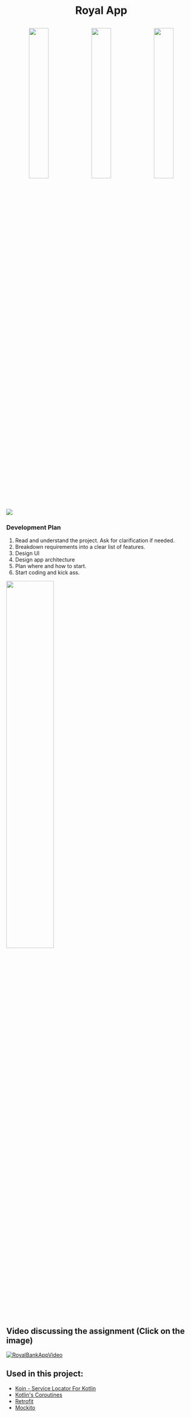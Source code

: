 <h1 align="center"> Royal App </h1>

<h2 align="center">
  <img src="https://user-images.githubusercontent.com/35080524/47273351-dfdd0b80-d547-11e8-8590-84960cfdf6e7.png" width="32%">
  <img src="https://user-images.githubusercontent.com/35080524/47273352-e10e3880-d547-11e8-9baf-2794d37aa047.png" width="32%">
  <img src="https://user-images.githubusercontent.com/35080524/47273353-e23f6580-d547-11e8-8a6d-5e3771746074.png" width="32%">
<h2>

<img src="https://circleci.com/gh/rickpms/royal-bank.svg?style=svg">

### Development Plan

1. Read and understand the project. Ask for clarification if needed.
2. Breakdown requirements into a clear list of features.
3. Design UI
4. Design app architecture
5. Plan where and how to start.
6. Start coding and kick ass.

<img align="center" src="https://user-images.githubusercontent.com/35080524/47273305-372eac00-d547-11e8-8f56-fa61f0475cb8.jpeg" width="50%">

## Video discussing the assignment (Click on the image)
[![RoyalBankAppVideo](http://i3.ytimg.com/vi/tk_ixPB-2SE/maxresdefault.jpg)](https://www.youtube.com/watch?v=tk_ixPB-2SE)

## Used in this project:

* [Koin - Service Locator For Kotlin](https://github.com/InsertKoinIO/koin)
* [Kotlin's Coroutines](https://github.com/Kotlin/kotlinx.coroutines)
* [Retrofit](https://github.com/square/retrofit)
* [Mockito](https://github.com/mockito/mockito)
